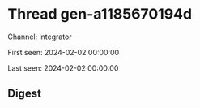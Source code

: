 # Thread gen-a1185670194d
Channel: integrator

First seen: 2024-02-02 00:00:00

Last seen: 2024-02-02 00:00:00

## Digest


